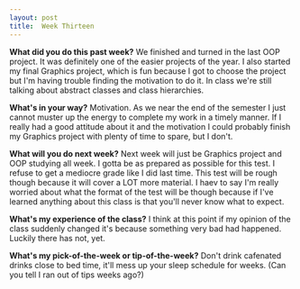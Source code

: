 ```yaml
---
layout: post
title:  Week Thirteen
---
```


**What did you do this past week?**
We finished and turned in the last OOP project. It was definitely one of the easier projects of the year. I also started my final Graphics project, which is fun because I got to choose the project but I'm having trouble finding the motivation to do it. In class we're still talking about abstract classes and class hierarchies.

**What's in your way?**
Motivation. As we near the end of the semester I just cannot muster up the energy to complete my work in a timely manner. If I really had a good attitude about it and the motivation I could probably finish my Graphics project with plenty of time to spare, but I don't. 

**What will you do next week?**
Next week will just be Graphics project and OOP studying all week. I gotta be as prepared as possible for this test. I refuse to get a mediocre grade like I did last time. This test will be rough though because it will cover a LOT more material. I haev to say I'm really worried about what the format of the test will be though because if I've learned anything about this class is that you'll never know what to expect.

**What's my experience of the class?**
I think at this point if my opinion of the class suddenly changed it's because something very bad had happened. Luckily there has not, yet.

**What's my pick-of-the-week or tip-of-the-week?**
Don't drink cafenated drinks close to bed time, it'll mess up your sleep schedule for weeks. (Can you tell I ran out of tips weeks ago?)
